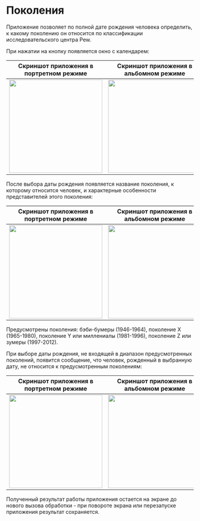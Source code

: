 # Поколения

Приложение позволяет по полной дате рождения человека определить, к какому поколению он относится по классификации исследовательского центра Pew. 

При нажатии на кнопку появляется окно с календарем:

| Скриншот приложения в портретном режиме  | Скриншот приложения в альбомном режиме |
| :-------------: | :-------------: |
| <img src="https://user-images.githubusercontent.com/90380451/132987912-7bf4f198-8490-4680-a19a-0477f4754f09.png" width="250">  | <img src="https://user-images.githubusercontent.com/90380451/132987919-49fc6c39-9c48-4d6c-8819-195b0b7cebd2.png" height="250">  |

После выбора даты рождения появляется название поколения, к которому относится человек, и характерные особенности представителей этого поколения:

| Скриншот приложения в портретном режиме  | Скриншот приложения в альбомном режиме |
| :-------------: | :-------------: |
| <img src="https://user-images.githubusercontent.com/90380451/132986678-a453bb26-d994-42a0-9922-ac2d16dc7c67.png" width="250">  | <img src="https://user-images.githubusercontent.com/90380451/132986741-fd6f8d0f-9ab9-4a48-95c6-2de34d67ce53.png" height="250">  |

Предусмотрены поколения: бэби-бумеры (1946-1964), поколение Х (1965-1980), поколение Y или миллениалы (1981-1996), поколение Z или зумеры (1997-2012). 

При выборе даты рождения, не входящей в диапазон предусмотренных поколений, появится сообщение, что человек, рожденный в выбранную дату, не относится к предусмотренным поколениям:

| Скриншот приложения в портретном режиме  | Скриншот приложения в альбомном режиме |
| :-------------: | :-------------: |
| <img src="https://user-images.githubusercontent.com/90380451/132987367-9abcd920-07ac-4e72-a755-ac7b7ed9f3a5.png" width="250">  | <img src="https://user-images.githubusercontent.com/90380451/132987411-18ec63b5-9d89-4477-b106-d920d177f04d.png" height="250">  |

Полученный результат работы приложения остается на экране до нового вызова обработки - при повороте экрана или перезапуске приложения результат сохраняется.

